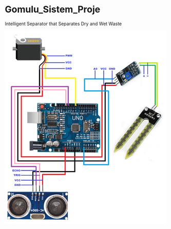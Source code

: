 # Gomulu_Sistem_Proje
Intelligent Separator that Separates Dry and Wet Waste

![Image](https://github.com/hdayanir/Gomulu_Sistem_Proje/blob/main/circuit_diagram.png)